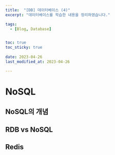 ```yaml
---
title:  "[DB] 데이터베이스 (4)"
excerpt: "데이터베이스를 학습한 내용을 정리하였습니다."

tags:
  - [Blog, Database]


toc: true
toc_sticky: true
 
date: 2023-04-26
last_modified_at: 2023-04-26

---
```


# NoSQL

## NoSQL의 개념

## RDB vs NoSQL

## Redis
